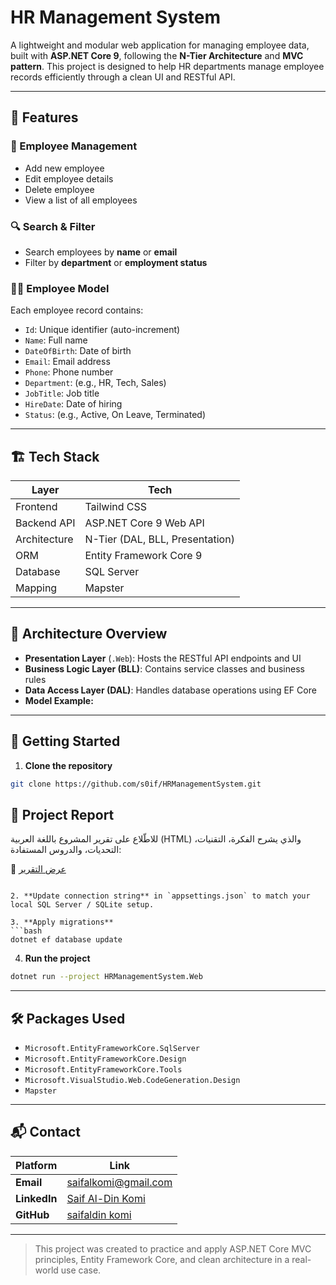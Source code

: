 # HR Management System

A lightweight and modular web application for managing employee data, built with **ASP.NET Core 9**, following the **N-Tier Architecture** and **MVC pattern**. This project is designed to help HR departments manage employee records efficiently through a clean UI and RESTful API.

---

## 📌 Features

### 🧾 Employee Management
- Add new employee
- Edit employee details
- Delete employee
- View a list of all employees

### 🔍 Search & Filter
- Search employees by **name** or **email**
- Filter by **department** or **employment status**

### 🧑‍💼 Employee Model
Each employee record contains:
- `Id`: Unique identifier (auto-increment)
- `Name`: Full name
- `DateOfBirth`: Date of birth
- `Email`: Email address
- `Phone`: Phone number
- `Department`: (e.g., HR, Tech, Sales)
- `JobTitle`: Job title
- `HireDate`: Date of hiring
- `Status`: (e.g., Active, On Leave, Terminated)

---

## 🏗️ Tech Stack

| Layer            | Tech                                    |
|------------------|------------------------------------------|
| Frontend         | Tailwind CSS                             |
| Backend API      | ASP.NET Core 9 Web API                   |
| Architecture     | N-Tier (DAL, BLL, Presentation)          |
| ORM              | Entity Framework Core 9                  |
| Database         | SQL Server                               |
| Mapping          |Mapster                                   |

---

## 🧱 Architecture Overview

- **Presentation Layer** (`.Web`): Hosts the RESTful API endpoints and UI
- **Business Logic Layer (BLL)**: Contains service classes and business rules
- **Data Access Layer (DAL)**: Handles database operations using EF Core
- **Model Example:**


---

## 🚀 Getting Started

1. **Clone the repository**
```bash
git clone https://github.com/s0if/HRManagementSystem.git
```
## 📄 Project Report

للاطّلاع على تقرير المشروع باللغة العربية (HTML) والذي يشرح الفكرة، التقنيات، التحديات، والدروس المستفادة:

🔗 [عرض التقرير](https://s0if.github.io/HR_Management_System_Report_Arabic/)
```

2. **Update connection string** in `appsettings.json` to match your local SQL Server / SQLite setup.

3. **Apply migrations**
```bash
dotnet ef database update
```

4. **Run the project**
```bash
dotnet run --project HRManagementSystem.Web
```

---

## 🛠 Packages Used

- `Microsoft.EntityFrameworkCore.SqlServer`
- `Microsoft.EntityFrameworkCore.Design`
- `Microsoft.EntityFrameworkCore.Tools`
- `Microsoft.VisualStudio.Web.CodeGeneration.Design`
- `Mapster`

---


## 📬 Contact

| Platform | Link |
|----------|------|
| **Email**    | [saifalkomi@gmail.com](mailto:saifalkomi@gmail.com) |
| **LinkedIn** | [Saif Al-Din Komi](https://www.linkedin.com/in/saif-aldin-komi) |
| **GitHub**   | [saifaldin komi](https://github.com/s0if) |

---

> This project was created to practice and apply ASP.NET Core MVC principles, Entity Framework Core, and clean architecture in a real-world use case.
